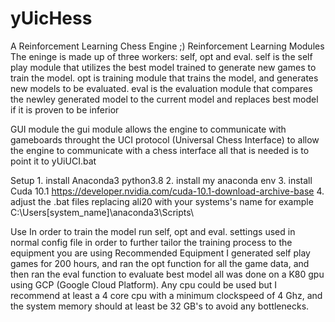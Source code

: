 # yUicHess
A Reinforcement Learning Chess Engine ;)
Reinforcement Learning Modules
  The eninge is made up of three workers: self, opt and eval.
    self is the self play module that utilizes the best model trained to generate new games to train the model.
    opt is training module that trains the model, and generates new models to be evaluated.
    eval is the evaluation module that compares the newley generated model to the current model and replaces best model if it is proven to be inferior

GUI module
	the gui module allows the engine to communicate with gameboards throught the UCI protocol (Universal Chess Interface)
	to allow the engine to communicate with a chess interface all that is needed is to point it to yUiUCI.bat

Setup
	1. install Anaconda3 python3.8
	2. install my anaconda env
	3. install Cuda 10.1 https://developer.nvidia.com/cuda-10.1-download-archive-base
	4. adjust the .bat files replacing ali20 with your systems's name for example C:\Users\[system_name]\anaconda3\Scripts\

Use
	In order to train the model run self, opt and eval.
	settings used in normal config file in order to further tailor the training process to the equipment you are using
Recommended Equipment
	I generated self play games for 200 hours, and ran the opt function for all the game data, and then ran the eval function to evaluate best model all was done on a K80 gpu using GCP (Google Cloud Platform). Any cpu could be used but I recommend at least a 4 core cpu with a minimum clockspeed of 4 Ghz, and the system memory should at least be 32 GB's to avoid any bottlenecks.
